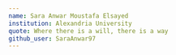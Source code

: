 ```yaml
---
name: Sara Anwar Moustafa Elsayed
institution: Alexandria University
quote: Where there is a will, there is a way
github_user: SaraAnwar97
---
```

